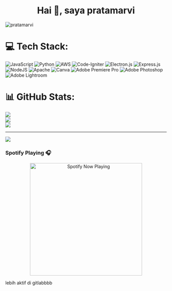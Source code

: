 <h1 align="center">Hai 👋, saya pratamarvi</h1>
<p align="left"> <img src="https://komarev.com/ghpvc/?username=pratamarvi&label=Profile%20views&color=0e75b6&style=flat" alt="pratamarvi" /> </p>


# 💻 Tech Stack:
![JavaScript](https://img.shields.io/badge/javascript-%23323330.svg?style=for-the-badge&logo=javascript&logoColor=%23F7DF1E) ![Python](https://img.shields.io/badge/python-3670A0?style=for-the-badge&logo=python&logoColor=ffdd54) ![AWS](https://img.shields.io/badge/AWS-%23FF9900.svg?style=for-the-badge&logo=amazon-aws&logoColor=white) ![Code-Igniter](https://img.shields.io/badge/CodeIgniter-%23EF4223.svg?style=for-the-badge&logo=codeIgniter&logoColor=white) ![Electron.js](https://img.shields.io/badge/Electron-191970?style=for-the-badge&logo=Electron&logoColor=white) ![Express.js](https://img.shields.io/badge/express.js-%23404d59.svg?style=for-the-badge&logo=express&logoColor=%2361DAFB) ![NodeJS](https://img.shields.io/badge/node.js-6DA55F?style=for-the-badge&logo=node.js&logoColor=white) ![Apache](https://img.shields.io/badge/apache-%23D42029.svg?style=for-the-badge&logo=apache&logoColor=white) ![Canva](https://img.shields.io/badge/Canva-%2300C4CC.svg?style=for-the-badge&logo=Canva&logoColor=white) ![Adobe Premiere Pro](https://img.shields.io/badge/Adobe%20Premiere%20Pro-9999FF.svg?style=for-the-badge&logo=Adobe%20Premiere%20Pro&logoColor=white) ![Adobe Photoshop](https://img.shields.io/badge/adobe%20photoshop-%2331A8FF.svg?style=for-the-badge&logo=adobe%20photoshop&logoColor=white) ![Adobe Lightroom](https://img.shields.io/badge/Adobe%20Lightroom-31A8FF.svg?style=for-the-badge&logo=Adobe%20Lightroom&logoColor=white)
# 📊 GitHub Stats:
![](https://github-readme-stats.vercel.app/api?username=pratamarvi&theme=dark&hide_border=false&include_all_commits=true&count_private=true)<br/>
![](https://nirzak-streak-stats.vercel.app/?user=pratamarvi&theme=dark&hide_border=false)<br/>
![](https://github-readme-stats.vercel.app/api/top-langs/?username=pratamarvi&theme=dark&hide_border=false&include_all_commits=true&count_private=true&layout=compact)

---
[![](https://visitcount.itsvg.in/api?id=pratamarvi&icon=0&color=0)](https://visitcount.itsvg.in)

<!-- Proudly created with GPRM ( https://gprm.itsvg.in ) -->


### Spotify Playing 🎧
<div align="center">
<img src="https://spotify-recently-played-readme.vercel.app/api?user=21iclpmbpjbslenc34n5vg7yy&unique={true|1|on|yes}" alt="Spotify Now Playing" width="350" />
</div>




lebih aktif di gitlabbbb
